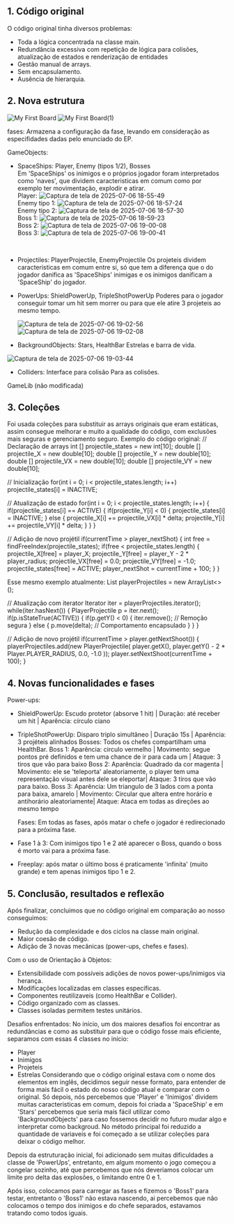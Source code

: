 ## 1. Código original
O código original tinha diversos problemas:
- Toda a lógica concentrada na classe main.
- Redundância excessiva com repetição de lógica para colisões, atualização de estados e renderização de entidades
- Gestão manual de arrays.
- Sem encapsulamento.
- Ausência de hierarquia.

## 2. Nova estrutura

![My First Board](https://github.com/user-attachments/assets/38c9fd82-f7df-4c1b-b19f-184c01a0cdd6)
![My First Board(1)](https://github.com/user-attachments/assets/042b16b8-acce-4665-935d-d94d0cc0f04f)


fases:
  Armazena a configuração da fase, levando em consideração as especifidades dadas pelo enunciado do EP.

GameObjects:
- SpaceShips: Player, Enemy (tipos 1/2), Bosses <br />
  Em 'SpaceShips' os inimigos e o próprios jogador foram interpretados como 'naves', que dividem caracteristicas em comum como por exemplo ter movimentação, explodir e atirar. <br />
  Player:   ![Captura de tela de 2025-07-06 18-55-49](https://github.com/user-attachments/assets/c54cb5a4-9adf-49d9-a696-fed0b02b739d) <br />
  Enemy tipo 1:   ![Captura de tela de 2025-07-06 18-57-24](https://github.com/user-attachments/assets/5a755098-a662-45e7-95bf-e2a261dec34b) <br />
  Enemy tipo 2:   ![Captura de tela de 2025-07-06 18-57-30](https://github.com/user-attachments/assets/1b884aea-320b-4efa-846a-f5b78a0e1630) <br />
  Boss 1:   ![Captura de tela de 2025-07-06 18-59-23](https://github.com/user-attachments/assets/239443fe-c8e2-4759-a591-a93e091ab736) <br />
  Boss 2:   ![Captura de tela de 2025-07-06 19-00-08](https://github.com/user-attachments/assets/85d13133-e062-49b8-85aa-d3b1174c26db) <br />
  Boss 3:   ![Captura de tela de 2025-07-06 19-00-41](https://github.com/user-attachments/assets/6390ae59-10fb-4a0e-8a8b-e4db2dd9f215) <br />
<br />

- Projectiles: PlayerProjectile, EnemyProjectile
  Os projeteis dividem caracteristicas em comum entre si, só que tem a diferença que o do jogador danifica as 'SpaceShips' inimigas e os inimigos danificam a 'SpaceShip' do jogador.


  
- PowerUps: ShieldPowerUp, TripleShotPowerUp
  Poderes para o jogador conseguir tomar um hit sem morrer ou para que ele atire 3 projeteis ao mesmo tempo.

  ![Captura de tela de 2025-07-06 19-02-56](https://github.com/user-attachments/assets/e5c2b824-8b92-4c75-8202-1a0e97378920)
  ![Captura de tela de 2025-07-06 19-02-08](https://github.com/user-attachments/assets/32be2c53-5087-4069-b42e-4d240bafe84d)


- BackgroundObjects: Stars, HealthBar
  Estrelas e barra de vida.

![Captura de tela de 2025-07-06 19-03-44](https://github.com/user-attachments/assets/5af78ca2-6792-4755-8659-2ca037220521)


- Colliders: Interface para colisão
  Para as colisões.

GameLib (não modificada)

## 3. Coleções
  Foi usada coleções para substituir as arrays originais que eram estáticas, assim consegue melhorar e muito a qualidade do código, com exclusões mais seguras e gerenciamento seguro.
  Exemplo do código original:
  // Declaração de arrays
  int [] projectile_states = new int[10];
  double [] projectile_X = new double[10];
  double [] projectile_Y = new double[10];
  double [] projectile_VX = new double[10];
  double [] projectile_VY = new double[10];
  
  // Inicialização
  for(int i = 0; i < projectile_states.length; i++) 
      projectile_states[i] = INACTIVE;
  
  // Atualização de estado
  for(int i = 0; i < projectile_states.length; i++) {
      if(projectile_states[i] == ACTIVE) {
          if(projectile_Y[i] < 0) {
              projectile_states[i] = INACTIVE;
          } else {
              projectile_X[i] += projectile_VX[i] * delta;
              projectile_Y[i] += projectile_VY[i] * delta;
          }
      }
  }
  
  // Adição de novo projétil
  if(currentTime > player_nextShot) {
      int free = findFreeIndex(projectile_states);
      if(free < projectile_states.length) {
          projectile_X[free] = player_X;
          projectile_Y[free] = player_Y - 2 * player_radius;
          projectile_VX[free] = 0.0;
          projectile_VY[free] = -1.0;
          projectile_states[free] = ACTIVE;
          player_nextShot = currentTime + 100;
      }
  }

  Esse mesmo exemplo atualmente:
  List<PlayerProjectile> playerProjectiles = new ArrayList<>();
  
  // Atualização com iterator
  Iterator<PlayerProjectile> iter = playerProjectiles.iterator();
  while(iter.hasNext()) {
      PlayerProjectile p = iter.next();
      if(p.isStateTrue(ACTIVE)) {
          if(p.getY() < 0) {
              iter.remove(); // Remoção segura
          } else {
              p.move(delta); // Comportamento encapsulado
          }
      }
  }
  
  // Adição de novo projétil
  if(currentTime > player.getNextShoot()) {
      playerProjectiles.add(new PlayerProjectile(
          player.getX(),
          player.getY() - 2 * Player.PLAYER_RADIUS,
          0.0,
          -1.0
      ));
      player.setNextShoot(currentTime + 100);
  }

## 4. Novas funcionalidades e fases
  Power-ups:
- ShieldPowerUp:	Escudo protetor (absorve 1 hit)	| Duração: até receber um hit | Aparência: círculo ciano
- TripleShotPowerUp:	Disparo triplo simultâneo | Duração	15s | Aparência:	3 projéteis alinhados
  Bosses:
  Todos os chefes compartilham uma HealthBar.
  Boss 1: Aparência: circulo vermelho | Movimento: segue pontos pré definidos e tem uma chance de ir para cada um | Ataque: 3 tiros que vão para baixo
  Boss 2: Aparência: Quadrado da cor magenta | Movimento: ele se 'teleporta' aleatoriamente, o player tem uma representação visual antes dele se eleportar| Ataque: 3 tiros que vão para baixo.
  Boss 3: Aparência: Um triangulo de 3 lados com a ponta para baixa, amarelo | Movimento: Circular que altera entre horário e antihorário aleatoriamente| Ataque: Ataca em todas as direções ao mesmo tempo

  Fases:
  Em todas as fases, após matar o chefe o jogador é redirecionado para a próxima fase.
- Fase 1 à 3: Com inimigos tipo 1 e 2 até aparecer o Boss, quando o boss é morto vai para a próxima fase. 
- Freeplay: após matar o último boss é praticamente 'infinita' (muito grande) e tem apenas inimigos tipo 1 e 2.

## 5. Conclusão, resultados e reflexão
Após finalizar, concluimos que no código original em comparação ao nosso conseguimos:
- Redução da complexidade e dos ciclos na classe main original.
- Maior coesão de código.
- Adição de 3 novas mecânicas (power-ups, chefes e fases).

Com o uso de Orientação à Objetos:
- Extensibilidade com possíveis adições de novos power-ups/inimigos via herança.
- Modificações localizadas em classes específicas.
- Componentes reutilizaveis (como HealthBar e Collider).
- Código organizado com as classes.
- Classes isoladas permitem testes unitários.

Desafios enfrentados:
  No início, um dos maiores desafios foi encontrar as redundâncias e como as substituir para que o código fosse mais eficiente, separamos com essas 4 classes no início:
- Player
- Inimigos
- Projeteis
- Estrelas
Considerando que o código original estava com o nome dos elementos em inglês, decidimos seguir nesse formato, para entender de forma mais fácil o estado do nosso código atual e comparar com o original.
Só depois, nós percebemos que 'Player' e 'Inimigos' dividem muitas caracteristicas em comum, depois foi criada a 'SpaceShip' e em 'Stars' percebemos que seria mais fácil utilizar como 'BackgroundObjects' para caso fossemos decidir no futuro mudar algo e interpretar como backgroud.
No método principal foi reduzido a quantidade de variaveis e foi começado a se utilizar coleções para deixar o código melhor.

Depois da estruturação inicial, foi adicionado sem muitas dificuldades a classe de 'PowerUps', entretanto, em algum momento o jogo começou a congelar sozinho, até que percebemos que nós deveriamos colocar um limite pro delta das explosões, o limitando entre 0 e 1.

Após isso, colocamos para carregar as fases e fizemos o 'Boss1' para testar, entretanto o 'Boss1' não estava nascendo, ai percebemos que não colocamos o tempo dos inimigos e do chefe separados, estavamos tratando como todos iguais.
